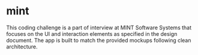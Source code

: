 # mint

This coding challenge is a part of interview at MINT Software Systems that focuses on the UI and interaction elements as specified in the design document. The app is built to match the provided mockups following clean architecture.